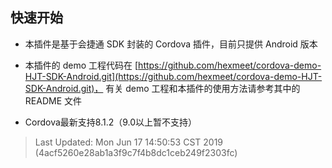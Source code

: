 

## 快速开始

- 本插件是基于会捷通 SDK 封装的 Cordova 插件，目前只提供 Android 版本

- 本插件的 demo 工程代码在 [https://github.com/hexmeet/cordova-demo-HJT-SDK-Android.git](https://github.com/hexmeet/cordova-demo-HJT-SDK-Android.git)， 有关 demo 工程和本插件的使用方法请参考其中的 README 文件

- Cordova最新支持8.1.2（9.0以上暂不支持）

> Last Updated: Mon Jun 17 14:50:53 CST 2019 (4acf5260e28ab1a3f9c7f4b8dc1ceb249f2303fc)
